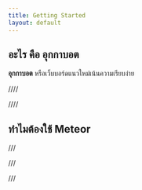```yaml
---
title: Getting Started
layout: default
---
```


## อะไร คือ อุกกาบอต

**อุกกาบอต** หรือเว็บบอร์ดแนวใหม่เน้นความเรียบง่าย

////

////

## ทำไมต้องใช้ Meteor

///

///

///

